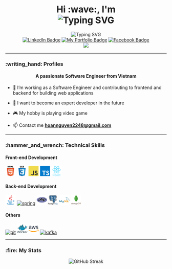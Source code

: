 <div id="header" align="center">
  <h1 style="border-bottom: none;">Hi :wave:, I'm 
    <br/>
    <img src="https://readme-typing-svg.demolab.com?font=Playpen+Sans&weight=600&size=32&duration=3000&pause=1000&color=36E6F7&center=true&vCenter=true&width=600&lines=Hoan+Nguyen;Software+Engineer" alt="Typing SVG" />
  </h1>
</div>
<div id="badges" align="center">
  <img src="https://user-images.githubusercontent.com/74038190/225813708-98b745f2-7d22-48cf-9150-083f1b00d6c9.gif" alt="Typing SVG" width="640"/>
  <br/>
  <a href="https://www.linkedin.com/in/hoaandev/"><img src="https://img.shields.io/badge/LinkedIn-blue?style=for-the-badge&logo=linkedin&logoColor=white" alt="LinkedIn Badge"/></a>
  <a href="https://hoaandev.id.vn/"><img src="https://img.shields.io/badge/my_portfolio-000?style=for-the-badge&logo=ko-fi&logoColor=white" alt="My Portfolio Badge"/></a>
  <a href="https://www.facebook.com/HoanNguyen2204/"><img src="https://img.shields.io/badge/Facebook-1877F2?style=for-the-badge&logo=facebook&logoColor=white" alt="Facebook Badge"/></a>
  <br/>
  <img src="https://visitcount.itsvg.in/api?id=HoaanDev&label=Views&color=0&icon=0&pretty=true" />
  
</div>

---
<div id="profile">
  <h3>:writing_hand: Profiles </h3>
  <h4 align="center">A passionate Software Engineer from Vietnam</h4>
  
  - :briefcase: I’m working as a Software Engineer and contributing to frontend and backend for building web applications
  
  - :seedling: I want to become an expert developer in the future
  
  - :video_game: My hobby is playing video game
    
  - :mailbox: Contact me **hoannguyen2248@gmail.com**
</div>

---
  
<div id="tech-skills">
  <h3 align="left">:hammer_and_wrench: Technical Skills</h3>
  <h4 aligh="left">Front-end Development</h4>
  <div>
    <a href="https://www.w3.org/html/" target="_blank" rel="noreferrer"><img src="https://raw.githubusercontent.com/devicons/devicon/master/icons/html5/html5-original-wordmark.svg" alt="html5" width="32" height="32"/></a>
    <a href="https://www.w3schools.com/css/" target="_blank" rel="noreferrer"><img src="https://raw.githubusercontent.com/devicons/devicon/master/icons/css3/css3-original-wordmark.svg" alt="css3" width="32" height="32"/></a>
    <a href="https://developer.mozilla.org/en-US/docs/Web/JavaScript" target="_blank" rel="noreferrer"><img src="https://raw.githubusercontent.com/devicons/devicon/master/icons/javascript/javascript-original.svg" alt="javascript" width="32" height="32"/></a>
    <a href="https://www.typescriptlang.org/" target="_blank" rel="noreferrer"><img src="https://raw.githubusercontent.com/devicons/devicon/master/icons/typescript/typescript-original.svg" alt="typescript" width="32" height="32"/></a>
    <a href="https://reactjs.org/" target="_blank" rel="noreferrer"><img src="https://raw.githubusercontent.com/devicons/devicon/master/icons/react/react-original-wordmark.svg" alt="react" width="32" height="32"/></a>
  </div>
  <h4 aligh="left">Back-end Development</h4>
  <div>
    <a href="https://www.java.com" target="_blank" rel="noreferrer"><img src="https://raw.githubusercontent.com/devicons/devicon/master/icons/java/java-original.svg" alt="java" width="32" height="32"/></a>
    <a href="https://spring.io/" target="_blank" rel="noreferrer"><img src="https://www.vectorlogo.zone/logos/springio/springio-icon.svg" alt="spring" width="32" height="32"/></a>
    <a href="https://www.php.net" target="_blank" rel="noreferrer"><img src="https://raw.githubusercontent.com/devicons/devicon/master/icons/php/php-original.svg" alt="php" width="32" height="32"/></a>
    <a href="https://www.postgresql.org" target="_blank" rel="noreferrer"><img src="https://raw.githubusercontent.com/devicons/devicon/master/icons/postgresql/postgresql-original-wordmark.svg" alt="postgresql" width="32" height="32"/></a>
    <a href="https://www.mysql.com/" target="_blank" rel="noreferrer"><img src="https://raw.githubusercontent.com/devicons/devicon/master/icons/mysql/mysql-original-wordmark.svg" alt="mysql" width="32" height="32"/></a>
    <a href="https://www.mongodb.com/" target="_blank" rel="noreferrer"><img src="https://raw.githubusercontent.com/devicons/devicon/master/icons/mongodb/mongodb-original-wordmark.svg" alt="mongodb" width="32" height="32"/></a>
  </div>
  <h4 aligh="left">Others</h4>
  <div>
    <a href="https://git-scm.com/" target="_blank" rel="noreferrer"><img src="https://www.vectorlogo.zone/logos/git-scm/git-scm-icon.svg" alt="git" width="32" height="32"/></a>
    <a href="https://www.docker.com/" target="_blank" rel="noreferrer"><img src="https://raw.githubusercontent.com/devicons/devicon/master/icons/docker/docker-original-wordmark.svg" alt="docker" width="32" height="32"/></a>
    <a href="https://aws.amazon.com" target="_blank" rel="noreferrer"><img src="https://raw.githubusercontent.com/devicons/devicon/master/icons/amazonwebservices/amazonwebservices-original-wordmark.svg" alt="aws" width="32" height="32"/></a>
    <a href="https://kafka.apache.org/" target="_blank" rel="noreferrer"><img src="https://www.vectorlogo.zone/logos/apache_kafka/apache_kafka-icon.svg" alt="kafka" width="32" height="32"/></a>
  </div>
</div>

---

<div id="stats">
  <h3>:fire: My Stats</h3>
  <div align="center">
    <img src="https://streak-stats.demolab.com?user=HoaanDev&border_radius=12" alt="GitHub Streak"/>
    <br/>
<!--     <img src="https://github-readme-stats.vercel.app/api/top-langs/?username=HoaanDev" alt="GitHub Streak"/> -->
  </div>
</div>
